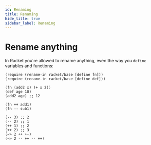 ```yaml
---
id: Renaming
title: Renaming
hide_title: true
sidebar_label: Renaming
---
```


# Rename anything

In Racket you're allowed to rename anything, even the way you `define` variables
and functions:

``` racket
(require (rename-in racket/base [define fn]))
(require (rename-in racket/base [define def]))

(fn (add2 x) (+ x 2))
(def age 10)
(add2 age) ;; 12

(fn ++ add1)
(fn -- sub1)

(-- 3) ;; 2
(-- 2) ;; 1
(++ 1) ;; 2
(++ 2) ;; 3
(~> 2 ++ ++)
(~> 2 -- ++ -- ++)
```
